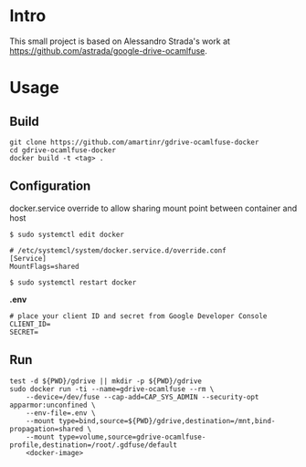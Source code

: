# Intro
This small project is based on Alessandro Strada's work at https://github.com/astrada/google-drive-ocamlfuse.

# Usage
## Build
    git clone https://github.com/amartinr/gdrive-ocamlfuse-docker
    cd gdrive-ocamlfuse-docker
    docker build -t <tag> .

## Configuration

docker.service override to allow sharing mount point between container and host

    $ sudo systemctl edit docker

    # /etc/systemcl/system/docker.service.d/override.conf
    [Service]
    MountFlags=shared

    $ sudo systemctl restart docker

**.env**

    # place your client ID and secret from Google Developer Console
    CLIENT_ID=
    SECRET=

## Run
    test -d ${PWD}/gdrive || mkdir -p ${PWD}/gdrive
    sudo docker run -ti --name=gdrive-ocamlfuse --rm \
        --device=/dev/fuse --cap-add=CAP_SYS_ADMIN --security-opt apparmor:unconfined \
        --env-file=.env \
        --mount type=bind,source=${PWD}/gdrive,destination=/mnt,bind-propagation=shared \
        --mount type=volume,source=gdrive-ocamlfuse-profile,destination=/root/.gdfuse/default
        <docker-image>
